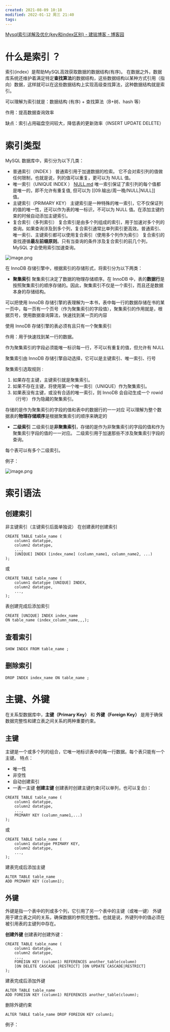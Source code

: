 ```yaml
---
created: 2021-08-09 10:18
modified: 2022-01-12 周三 21:40
tags:
---
```



[Mysql索引详解及优化(key和index区别) - 建铭博客 - 博客园](https://www.cnblogs.com/jianmingyuan/p/6740090.html)

# 什么是索引 ？

索引(index）是帮助MySQL高效获取数据的数据结构(有序)。
在数据之外，数据库系统还维护着满足特定**查找算法**的数据结构，这些数据结构以某种方式引用（指向）数据，这样就可以在这些数据结构上实现高级查找算法，这种数据结构就是索引。

可以理解为索引就是：数据结构 (有序) + 查找算法（B+树、hash 等）

作用：提高数据查询效率

缺点：索引占用磁盘空间较大，降低表的更新效率（INSERT UPDATE DELETE）

# 索引类型

MySQL 数据库中，索引分为以下几类：
- 普通索引（INDEX ）
	普通索引用于加速数据的检索。
	它不会对索引列的值做任何限制，也就是说，列的值可以重复，更可以为 NULL 值。
- 唯一索引（UNIQUE INDEX ） [NULL.md](09.输出/周一晚/NULL.md) 
	唯一索引保证了索引列的每个值都是唯一的，即不允许有重复值, 但可以为 [[09.输出/周一晚/NULL|NULL]] 值。
- 主键索引（PRIMARY KEY）
	主键索引是一种特殊的唯一索引，它不仅保证列的值的唯一性，还可以作为表的唯一标识，不可以为 NULL 值。在添加主键约束的时候自动添加主键索引。
- 复合索引（多列索引）
	复合索引是由多个列组成的索引，用于加速对多个列的查询。如果查询涉及到多个列，复合索引通常比单列索引更高效。普通索引、唯一索引、主键索引都可以使用复合索引（使用多个列作为索引）
	复合索引的查找遵循**最左前缀原则**。只有当查询的条件涉及复合索引的前几个列，MySQL 才会使用索引加速查询。

![image.png](https://notes-ming.oss-cn-beijing.aliyuncs.com/images/20241223151255778.png)


在 InnoDB 存储引擎中，根据索引的存储形式，将索引分为以下两类：

- **聚集索引**
聚集索引决定了数据的物理存储顺序。在 InnoDB 中，表的**数据行**是按照聚集索引的顺序存储的。因此，聚集索引不仅是一个索引，而且还是数据本身的存储结构。

可以把使用 InnoDB 存储引擎的表理解为一本书，表中每一行的数据存储在书的某一页中，每一页有一个页号（作为聚集索引的字段值），聚集索引的作用就是，根据页号，使用数据查询算法，快速找到某一页的内容

使用 InnoDB 存储引擎的表必须有且只有一个聚集索引

作用：用于快速找到某一行的数据。

作为聚集索引的字段必须能唯一标识每一行，不可以有重复的值，但允许有 NULL 

聚集索引由 InnoDB 存储引擎自动选择，它可以是主键索引、唯一索引、行号

聚集索引选取规则 :
1. 如果存在主键，主键索引就是聚集索引。
2. 如果不存在主键，将使用第一个唯一索引（UNIQUE）作为聚集索引。
3. 如果表没有主键，或没有合适的唯一索引，则 InnoDB 会自动生成一个 rowid（行号） 作为隐藏的聚集索引。

存储的是作为聚集索引的字段的值和表中的数据行的一一对应
可以理解为整个数据表的**物理存储顺序**是根据聚集索引的顺序来确定的


- **二级索引**
二级索引是**非聚集索引**，存储的是作为非聚集索引的字段的值和作为聚集索引字段的值的一一对应。
二级索引用于加速那些不涉及聚集索引字段的查询。

每个表可以有多个二级索引。

例子：

![image.png](https://notes-ming.oss-cn-beijing.aliyuncs.com/images/20241223163210799.png)


# 索引语法
## 创建索引
非主键索引（主键索引后面单独说）
在创建表时创建索引
```mysql
CREATE TABLE table_name (
    column1 datatype,
    column2 datatype,
    ...,
    [UNIQUE] INDEX [index_name] (column_name1, column_name2, ...)
);
```
或
```mysql
CREATE TABLE table_name (
    column1 datatype [UNIQUE] INDEX,
    column2 datatype,
    ...,
);
```
表创建完成后添加索引
```MySQL
CREATE [UNIQUE] INDEX index_name
ON table_name (index_column_name,,,);
```
## 查看索引
```mysql
SHOW INDEX FROM table_name ;
```
## 删除索引
```mysql
DROP INDEX index_name ON table_name ;
```



# 主键、外键
在关系型数据库中，**主键（Primary Key）** 和 **外键（Foreign Key）** 是用于确保数据完整性和建立表之间关系的两种重要约束。
## 主键
主键是一个或多个列的组合，它唯一地标识表中的每一行数据。每个表只能有一个主键。
特点：
- 唯一性
- 非空性
- 自动创建索引
- 一表一主键
**创建主键**
创建表时创建主键约束(可以单列，也可以复合)：
```mysql
CREATE TABLE table_name (
    column1 datatype,
    column2 datatype,
    ...,
    PRIMARY KEY (column_name1,...)
);
```
或
```mysql
CREATE TABLE table_name (
    column1 datatype PRIMARY KEY,
    column2 datatype,
    ...,
);
```
建表完成后添加主键
```mysql
ALTER TABLE table_name
ADD PRIMARY KEY (column1);
```
## 外键
外键是指一个表中的列或多个列，它引用了另一个表中的主键（或唯一键）
外键用于建立表之间的关系，确保数据的参照完整性。也就是说，外键列中的值必须在被引用表的主键列中存在。

**创建外键**
创建表时创建外键：
```mysql
CREATE TABLE table_name (
    column1 datatype,
    column2 datatype,
    ...,
    FOREIGN KEY (column1) REFERENCES another_table(column)
    [ON DELETE CASCADE |RESTRICT] [ON UPDATE CASCADE|RESTRICT]
);
```
建表完成后添加外键
```mysql
ALTER TABLE table_name
ADD FOREIGN KEY (column1) REFERENCES another_table(cloumn);
```
删除外键约束
```mysql
ALTER TABLE table_name DROP FOREIGN KEY column1;
```

例子：
